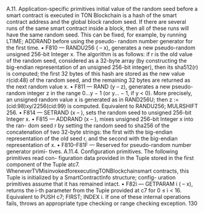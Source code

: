A.11. Application-specific primitives
initial value of the random seed before a smart contract is executed in TON
Blockchain is a hash of the smart contract address and the global block
random seed. If there are several runs of the same smart contract inside
a block, then all of these runs will have the same random seed. This can
be fixed, for example, by running LTIME; ADDRAND before using the pseudo-
random number generator for the first time.
• F810 — RANDU256 ( – x), generates a new pseudo-random unsigned
256-bit Integer x. The algorithm is as follows: if r is the old value
of the random seed, considered as a 32-byte array (by constructing
the big-endian representation of an unsigned 256-bit integer), then its
sha512(r) is computed; the first 32 bytes of this hash are stored as
the new value r(cid:48) of the random seed, and the remaining 32 bytes are
returned as the next random value x.
• F811 — RAND (y – z), generates a new pseudo-random integer z in the
range 0...y − 1 (or y... − 1, if y < 0). More precisely, an unsigned
random value x is generated as in RAND256U; then z := (cid:98)xy/2256(cid:99) is
computed. Equivalent to RANDU256; MULRSHIFT 256.
• F814 — SETRAND (x – ), sets the random seed to unsigned 256-bit
Integer x.
• F815 — ADDRAND (x – ), mixes unsigned 256-bit Integer x into the ran-
dom seed r by setting the random seed to sha256 of the concatenation
of two 32-byte strings: the first with the big-endian representation of
the old seed r, and the second with the big-endian representation of x.
• F810–F81F — Reserved for pseudo-random number generator primi-
tives.
A.11.4. Configuration primitives. The following primitives read con-
figuration data provided in the Tuple stored in the first component of the
Tuple atc7. WheneverTVMisinvokedforexecutingTONBlockchainsmart
contracts, this Tuple is initialized by a SmartContractInfo structure; config-
uration primitives assume that it has remained intact.
• F82i — GETPARAM i ( – x), returns the i-th parameter from the Tuple
provided at c7 for 0 ≤ i < 16. Equivalent to PUSH c7; FIRST; INDEX
i. If one of these internal operations fails, throws an appropriate type
checking or range checking exception.
130


